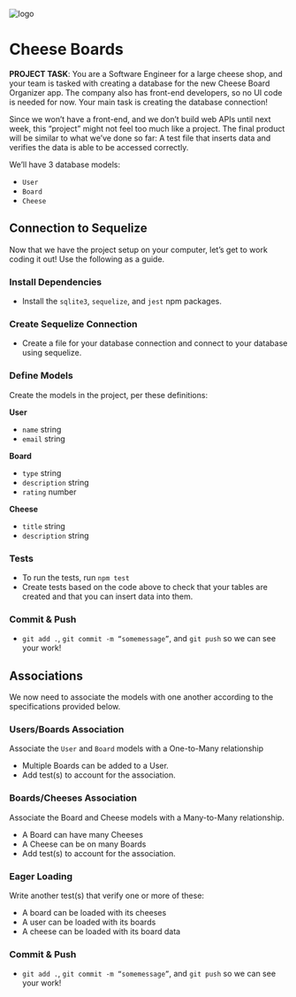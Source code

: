 ![logo](https://user-images.githubusercontent.com/44912347/202296600-c5f247d6-9616-49db-88f0-38433429d781.jpg)

# Cheese Boards

**PROJECT TASK**: You are a Software Engineer for a large cheese shop, and your team is tasked with creating a database for the new Cheese Board Organizer app. The company also has front-end developers, so no UI code is needed for now. Your main task is creating the database connection!

Since we won’t have a front-end, and we don’t build web APIs until next week, this “project” might not feel too much like a project. The final product will be similar to what we’ve done so far: A test file that inserts data and verifies the data is able to be accessed correctly.  

We’ll have 3 database models:
- `User`
- `Board`
- `Cheese`

## Connection to Sequelize
Now that we have the project setup on your computer, let’s get to work coding it out! Use the following as a guide.

### Install Dependencies
- Install the `sqlite3`, `sequelize`, and `jest` npm packages.

### Create Sequelize Connection
- Create a file for your database connection and connect to your database using sequelize.

### Define Models
Create the models in the project, per these definitions:

**User**
- `name` string
- `email` string

**Board**
- `type` string
- `description` string
- `rating` number

**Cheese**
- `title` string
- `description` string

### Tests
- To run the tests, run `npm test`
- Create tests based on the code above to check that your tables are created and that you can insert data into them.

### Commit & Push
- `git add .`, `git commit -m “somemessage”`, and `git push` so we can see your work!

## Associations
We now need to associate the models with one another according to the specifications provided below.

### Users/Boards Association
Associate the `User` and `Board` models with a One-to-Many relationship
- Multiple Boards can be added to a User.
- Add test(s) to account for the association.

### Boards/Cheeses Association
Associate the Board and Cheese models with a Many-to-Many relationship.
- A Board can have many Cheeses
- A Cheese can be on many Boards
- Add test(s) to account for the association.

### Eager Loading
Write another test(s) that verify one or more of these:
- A board can be loaded with its cheeses
- A user can be loaded with its boards
- A cheese can be loaded with its board data

### Commit & Push
- `git add .`, `git commit -m “somemessage”`, and `git push` so we can see your work!
